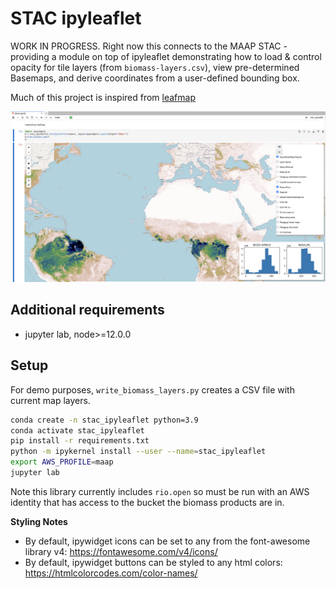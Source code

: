 # STAC ipyleaflet

WORK IN PROGRESS. Right now this connects to the MAAP STAC - providing a module on top of ipyleaflet demonstrating how to load & control opacity for tile layers (from `biomass-layers.csv`), view pre-determined Basemaps, and derive coordinates from a user-defined bounding box.

Much of this project is inspired from [leafmap](https://leafmap.org/)

![Jupyter Lab ScreenShot](jlab-screenshot.png)

## Additional requirements

* jupyter lab, node>=12.0.0

## Setup

For demo purposes, `write_biomass_layers.py` creates a CSV file with current map layers.
```sh
conda create -n stac_ipyleaflet python=3.9
conda activate stac_ipyleaflet
pip install -r requirements.txt
python -m ipykernel install --user --name=stac_ipyleaflet
export AWS_PROFILE=maap
jupyter lab
```

Note this library currently includes `rio.open` so must be run with an AWS identity that has access to the bucket the biomass products are in.

**Styling Notes**
- By default, ipywidget icons can be set to any from the font-awesome library v4: https://fontawesome.com/v4/icons/
- By default, ipywidget buttons can be styled to any html colors: https://htmlcolorcodes.com/color-names/
